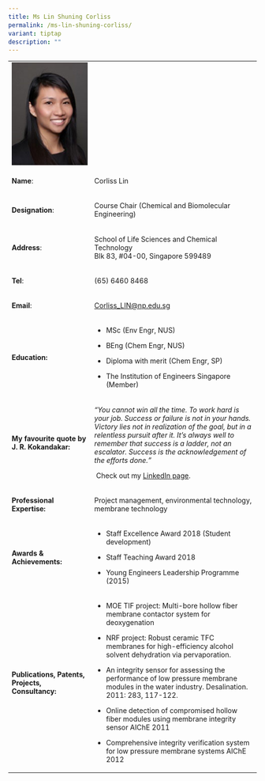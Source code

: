 ```yaml
---
title: Ms Lin Shuning Corliss
permalink: /ms-lin-shuning-corliss/
variant: tiptap
description: ""
---
```

<table style="minWidth: 50px">
<colgroup>
<col>
<col>
</colgroup>
<tbody>
<tr>
<td rowspan="1" colspan="1">
<div class="isomer-image-wrapper">
<img style="width: 100%" height="auto" width="100%" alt="​Corliss Lin" src="/images/LSCT/Corliss_Lin.jpg">
</div>
</td>
<td rowspan="1" colspan="1">
<p></p>
</td>
</tr>
<tr>
<td rowspan="1" colspan="1">
<p><strong>Name</strong>:&nbsp;&nbsp;&nbsp;&nbsp;&nbsp;&nbsp;&nbsp;&nbsp;&nbsp;&nbsp;&nbsp;&nbsp;&nbsp;&nbsp;&nbsp;&nbsp;&nbsp;&nbsp;&nbsp;&nbsp;&nbsp;&nbsp;&nbsp;&nbsp;&nbsp;</p>
</td>
<td rowspan="1" colspan="1">
<p>​Corliss Lin</p>
</td>
</tr>
<tr>
<td rowspan="1" colspan="1">
<p>​<strong>Designation</strong>:</p>
</td>
<td rowspan="1" colspan="1">
<p>​Course Chair (Chemical and Biomolecu​lar Engineering)</p>
</td>
</tr>
<tr>
<td rowspan="1" colspan="1">
<p><strong>Address</strong>: ​</p>
</td>
<td rowspan="1" colspan="1">
<p>School of Life Sciences and Chemical Technology
<br>Blk 83, #04-00, Singapore 599489​</p>
</td>
</tr>
<tr>
<td rowspan="1" colspan="1">
<p><strong>Tel</strong>: &nbsp;&nbsp;&nbsp; ​</p>
</td>
<td rowspan="1" colspan="1">
<p>(65) 6460 8468</p>
</td>
</tr>
<tr>
<td rowspan="1" colspan="1">
<p><strong>Email</strong>: ​</p>
</td>
<td rowspan="1" colspan="1">
<p><a href="mailto:Corliss_LIN@np.edu.sg" rel="noopener noreferrer nofollow" target="_blank">Corliss_LIN@np.edu.sg</a>
</p>
</td>
</tr>
<tr>
<td rowspan="1" colspan="1">
<p><strong>Education:</strong>
</p>
</td>
<td rowspan="1" colspan="1">
<ul data-tight="true" class="tight">
<li>
<p>MSc (Env Engr, NUS)</p>
</li>
<li>
<p>BEng (Chem Engr, NUS)</p>
</li>
<li>
<p>​Diploma with merit (Chem Engr, SP)</p>
</li>
<li>
<p>The Institution of Engineers Singapore (Member)</p>
</li>
</ul>
</td>
</tr>
<tr>
<td rowspan="1" colspan="1">
<p><strong>My favourite quote by J. R. Kokandakar:</strong>
</p>
</td>
<td rowspan="1" colspan="1">
<p><em>“You cannot win all the time. To work hard is your job. Success or failure is not in your hands. Victory lies not in realization of the goal, but in a relentless pursuit after it. It’s always well to remember that success is a ladder, not an escalator. Success is the acknowledgement of the efforts done.”</em>
</p>
<p>&nbsp;Check out my <a href="https://sg.linkedin.com/in/corlisslin" rel="noopener noreferrer nofollow" target="_blank">LinkedIn page</a>.</p>
</td>
</tr>
<tr>
<td rowspan="1" colspan="1">
<p><strong>Professional Expertise​:</strong>
</p>
</td>
<td rowspan="1" colspan="1">
<p>Project management, environmental technology, membrane technology​</p>
</td>
</tr>
<tr>
<td rowspan="1" colspan="1">
<p><strong>Awards &amp; Achievements​:</strong>
</p>
</td>
<td rowspan="1" colspan="1">
<ul data-tight="true" class="tight">
<li>
<p>​Staff Excellence Award 2018 (Student development)</p>
</li>
<li>
<p>Staff Teaching Award 2018</p>
</li>
<li>
<p>​​Young Engineers Leadership Programme (2015)</p>
</li>
</ul>
</td>
</tr>
<tr>
<td rowspan="1" colspan="1">
<p><strong>Publications, Patents, Projects, Consultancy:</strong>
</p>
</td>
<td rowspan="1" colspan="1">
<ul data-tight="true" class="tight">
<li>
<p>MOE TIF project: Multi-bore hollow fiber membrane contactor system for
deoxygenation</p>
</li>
<li>
<p>NRF project: Robust ceramic TFC membranes for high-efficiency alcohol
solvent dehydration via pervaporation.</p>
</li>
<li>
<p>An integrity sensor for assessing the performance of low pressure membrane
modules in the water industry. Desalination. 2011: 283, 117-122.</p>
</li>
<li>
<p>Online detection of compromised hollow fiber modules using membrane integrity
sensor AIChE 2011</p>
</li>
<li>
<p>Comprehensive integrity verification system for low pressure membrane
systems AIChE 2012</p>
</li>
</ul>
</td>
</tr>
</tbody>
</table>
<p></p>